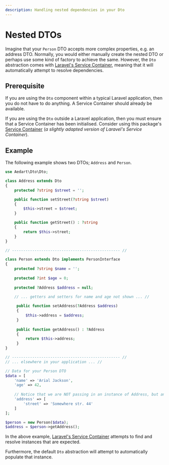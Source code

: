 ```yaml
---
description: Handling nested dependencies in your Dto
---
```


# Nested DTOs

Imagine that your `Person` DTO accepts more complex properties, e.g. an address DTO.
Normally, you would either manually create the nested DTO or perhaps use some kind of factory to achieve the same.
However, the `Dto` abstraction comes with [Laravel's Service Container](https://laravel.com/docs/5.8/container), meaning that it will automatically attempt to resolve dependencies.

## Prerequisite

If you are using the `Dto` component within a typical Laravel application, then you do not have to do anything.
A Service Container should already be available.

If you are using the `Dto` outside a Laravel application, then you must ensure that a Service Container has been initialised.
Consider using this package's [Service Container](../container/) (_a slightly adapted version of Laravel's Service Container_).

## Example

The following example shows two DTOs; `Address` and `Person`. 

```php
use Aedart\Dto\Dto;

class Address extends Dto
{
    protected ?string $street = '';

    public function setStreet(?string $street)
    {
        $this->street = $street;
    }

    public function getStreet() : ?string
    {
        return $this->street;
    }
}

// ------------------------------------------------ //

class Person extends Dto implements PersonInterface
{
    protected ?string $name = '';
    
    protected ?int $age = 0;
 
    protected ?Address $address = null;
 
    // ... getters and setters for name and age not shown ... //

     public function setAddress(?Address $address)
     {
         $this->address = $address;
     }
     
     public function getAddress() : ?Address
     {
         return $this->address;
     }
}

// ------------------------------------------------ //
// ... elsewhere in your application ... //

// Data for your Person DTO
$data = [
    'name' => 'Arial Jackson',
    'age' => 42,
    
    // Notice that we are NOT passing in an instance of Address, but an array instead!
    'address' => [
        'street' => 'Somewhere str. 44'
    ]
];

$person = new Person($data);                                    
$address = $person->getAddress();
```

In the above example, [Laravel's Service Container](http://laravel.com/docs/5.5/container) attempts to find and resolve instances that are expected.

Furthermore, the default `Dto` abstraction will attempt to automatically populate that instance.
